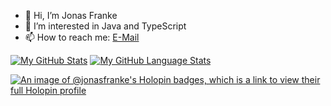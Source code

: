 - 👋 Hi, I’m Jonas Franke
- 👀 I’m interested in Java and TypeScript
- 📫 How to reach me:
[E-Mail](mailto:info@jonasfranke.xyz)

[![My GitHub Stats](https://github-readme-stats.vercel.app/api/?username=jonasfranke&count_private=true&theme=tokyonight&showicons=true)]()
[![My GitHub Language Stats](https://github-readme-stats.vercel.app/api/top-langs/?username=jonasfranke&langs_count=5&theme=tokyonight)]()

[![An image of @jonasfranke's Holopin badges, which is a link to view their full Holopin profile](https://holopin.me/jonasfranke)](https://holopin.io/@jonasfranke)

<!---
JonasFranke/JonasFranke is a ✨ special ✨ repository because its `README.md` (this file) appears on your GitHub profile.
You can click the Preview link to take a look at your changes.
--->
